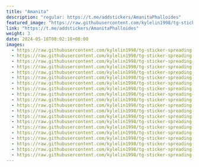 ```yaml
---
title: "Amanita"
description: "regular: https://t.me/addstickers/AmanitaPhalloides"
featured_image: "https://raw.githubusercontent.com/kylelin1998/tg-sticker-spreading-worldwide-images/main/img/b42789f1-1224-4134-8912-bc7da97bc93d.jpg"
link: "https://t.me/addstickers/AmanitaPhalloides"
weight: 3
date: 2024-05-18T08:02:18+08:00
images:
  - https://raw.githubusercontent.com/kylelin1998/tg-sticker-spreading-worldwide-images/main/img/b42789f1-1224-4134-8912-bc7da97bc93d.jpg
  - https://raw.githubusercontent.com/kylelin1998/tg-sticker-spreading-worldwide-images/main/img/77475bee-e7ce-4bda-ae1a-a742e17285f5.jpg
  - https://raw.githubusercontent.com/kylelin1998/tg-sticker-spreading-worldwide-images/main/img/11c17234-1ac2-4529-aa27-0b264f71fe78.jpg
  - https://raw.githubusercontent.com/kylelin1998/tg-sticker-spreading-worldwide-images/main/img/684188f2-ede3-4933-84da-095923d8da25.jpg
  - https://raw.githubusercontent.com/kylelin1998/tg-sticker-spreading-worldwide-images/main/img/8d0abd0f-bd78-4824-a25a-6adff5e1d991.jpg
  - https://raw.githubusercontent.com/kylelin1998/tg-sticker-spreading-worldwide-images/main/img/a444856e-ccc4-4d7e-9852-6a9ee1ca8c30.jpg
  - https://raw.githubusercontent.com/kylelin1998/tg-sticker-spreading-worldwide-images/main/img/92115e72-748b-4368-8420-c063fbb489f5.jpg
  - https://raw.githubusercontent.com/kylelin1998/tg-sticker-spreading-worldwide-images/main/img/dcf549ba-6080-42eb-89db-185b636d5fbd.jpg
  - https://raw.githubusercontent.com/kylelin1998/tg-sticker-spreading-worldwide-images/main/img/ad86c44a-b14c-46e1-89ad-58cac320a669.jpg
  - https://raw.githubusercontent.com/kylelin1998/tg-sticker-spreading-worldwide-images/main/img/3b028ef8-50ca-484b-baed-6d7b5ad60753.jpg
  - https://raw.githubusercontent.com/kylelin1998/tg-sticker-spreading-worldwide-images/main/img/652042a6-9909-460a-8e2d-e145b53d3591.jpg
  - https://raw.githubusercontent.com/kylelin1998/tg-sticker-spreading-worldwide-images/main/img/06cf16ae-d140-4f14-99d4-2375e7999cd3.jpg
  - https://raw.githubusercontent.com/kylelin1998/tg-sticker-spreading-worldwide-images/main/img/75e3df15-fd0c-4bdb-a3e3-66887ca0377f.jpg
  - https://raw.githubusercontent.com/kylelin1998/tg-sticker-spreading-worldwide-images/main/img/ce08fa0f-f496-4a8a-95f0-9221b02bb6d1.jpg
  - https://raw.githubusercontent.com/kylelin1998/tg-sticker-spreading-worldwide-images/main/img/27cb0e64-d3f2-412d-9a18-404d8fd5deba.jpg
  - https://raw.githubusercontent.com/kylelin1998/tg-sticker-spreading-worldwide-images/main/img/7dbe6dd1-62c4-42c2-a621-faee9a323e5e.jpg
  - https://raw.githubusercontent.com/kylelin1998/tg-sticker-spreading-worldwide-images/main/img/4fd22ddf-dd2b-4c77-a8ee-ed5a6add3d21.jpg
  - https://raw.githubusercontent.com/kylelin1998/tg-sticker-spreading-worldwide-images/main/img/e3205406-8e6e-4f99-827a-8d79ed71aece.jpg
  - https://raw.githubusercontent.com/kylelin1998/tg-sticker-spreading-worldwide-images/main/img/2e1f61d6-9ef1-4aaf-8956-0010e332491f.jpg
  - https://raw.githubusercontent.com/kylelin1998/tg-sticker-spreading-worldwide-images/main/img/f8bb366c-023a-4ad0-bf19-a63d2def3aee.jpg
---
```

